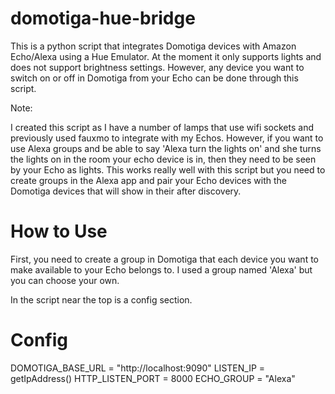 # domotiga-hue-bridge

This is a python script that integrates Domotiga devices with Amazon Echo/Alexa using a Hue Emulator.  At the moment it only supports lights and does not support brightness settings.  However, any device you want to switch on or off in Domotiga from your Echo can be done through this script.

Note:

I created this script as I have a number of lamps that use wifi sockets and previously used fauxmo to integrate with my Echos.  However, if you want to use Alexa groups and be able to say 'Alexa turn the lights on' and she turns the lights on in the room your echo device is in, then they need to be seen by your Echo as lights.  This works really well with this script but you need to create groups in the Alexa app and pair your Echo devices with the Domotiga devices that will show in their after discovery.

# How to Use

First, you need to create a group in Domotiga that each device you want to make available to your Echo belongs to.  I used a group named 'Alexa' but you can choose your own.

In the script near the top is a config section.

# Config
DOMOTIGA_BASE_URL = "http://localhost:9090"
LISTEN_IP = getIpAddress()
HTTP_LISTEN_PORT = 8000
ECHO_GROUP = "Alexa"
